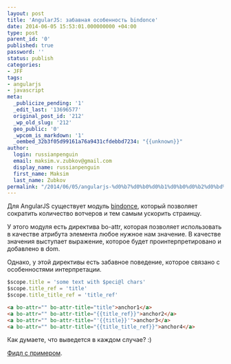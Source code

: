 ```yaml
---
layout: post
title: 'AngularJS: забавная особенность bindonce'
date: 2014-06-05 15:53:01.000000000 +04:00
type: post
parent_id: '0'
published: true
password: ''
status: publish
categories:
- JFF
tags:
- angularjs
- javascript
meta:
  _publicize_pending: '1'
  _edit_last: '13696577'
  original_post_id: '212'
  _wp_old_slug: '212'
  geo_public: '0'
  _wpcom_is_markdown: '1'
  _oembed_32b3f05d99161a76a9431cfdebbd7234: "{{unknown}}"
author:
  login: russianpenguin
  email: maksim.v.zubkov@gmail.com
  display_name: russianpenguin
  first_name: Maksim
  last_name: Zubkov
permalink: "/2014/06/05/angularjs-%d0%b7%d0%b0%d0%b1%d0%b0%d0%b2%d0%bd%d0%b0%d1%8f-%d0%be%d1%81%d0%be%d0%b1%d0%b5%d0%bd%d0%bd%d0%be%d1%81%d1%82%d1%8c-bindonce/"
---
```

Для AngularJS существует модуль [bindonce](https://github.com/Pasvaz/bindonce "Pasvaz/bindonce"), который позволяет сократить количество вотчеров и тем самым ускорить страинцу.

У этого модуля есть директива bo-attr, которая позволяет использовать в качестве атрибута элемента любое нужное нам значение. В качестве значения выступает выражение, которое будет проинтерпретировано и добавлено в dom.

Однако, у этой директивы есть забавное поведение, которое связано с особенностями интерпретации.

```javascript
$scope.title = 'some text with $peci@l chars'  
$scope.title_ref = 'title'  
$scope.title_title_ref = 'title_ref'
```

```html
<a bo-attr="" bo-attr-title="title">anchor1</a>  
<a bo-attr="" bo-attr-title="{{title_ref}}">anchor2</a>  
<a bo-attr="" bo-attr-title="'{{title}}'">anchor3</a>  
<a bo-attr="" bo-attr-title="{{title_title_ref}}">anchor4</a>
```

Как думаете, что выведется в каждом случае? :)

[Фидл с примером](http://jsfiddle.net/russianpenguin/53MeW/ "Интересное поведение директивы bo-attr").

